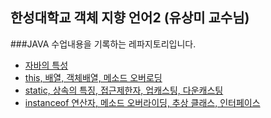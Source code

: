 한성대학교 객체 지향 언어2 (유상미 교수님)
---


###JAVA 수업내용을 기록하는 레파지토리입니다.

* [자바의 특성](https://github.com/2Re-play/JAVA-practice/tree/master/src/class02)
* [this, 배열, 객체배열, 메소드 오버로딩](https://github.com/2Re-play/JAVA-practice/tree/master/src/class03)
* [static, 상속의 특징, 접근제한자, 업캐스팅, 다운캐스팅](https://github.com/2Re-play/JAVA-practice/tree/master/src/class04)
* [instanceof 연산자, 메소드 오버라이딩, 추상 클래스, 인터페이스](https://github.com/2Re-play/JAVA-practice/tree/master/src/class05)

